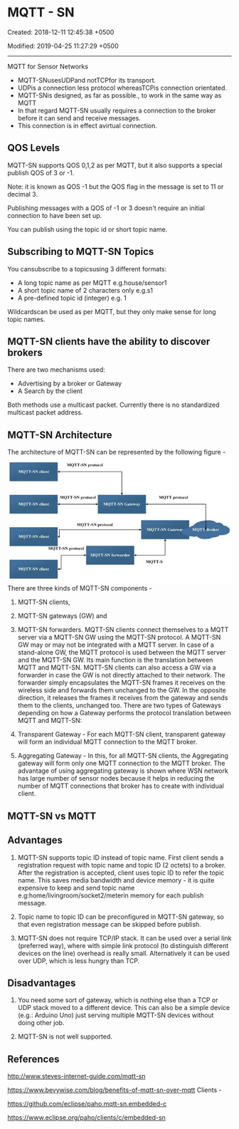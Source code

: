 # MQTT - SN

Created: 2018-12-11 12:45:38 +0500

Modified: 2019-04-25 11:27:29 +0500

---

MQTT for Sensor Networks

- MQTT-SNusesUDPand notTCPfor its transport.
- UDPis a connection less protocol whereasTCPis connection orientated.
- MQTT-SNis designed, as far as possible., to work in the same way as MQTT
- In that regard MQTT-SN usually requires a connection to the broker before it can send and receive messages.
- This connection is in effect avirtual connection.

## QOS Levels

MQTT-SN supports QOS 0,1,2 as per MQTT, but it also supports a special publish QOS of 3 or -1.

Note: it is known as QOS -1 but the QOS flag in the message is set to 11 or decimal 3.

Publishing messages with a QOS of -1 or 3 doesn't require an initial connection to have been set up.

You can publish using the topic id or short topic name.

## Subscribing to MQTT-SN Topics

You cansubscribe to a topicsusing 3 different formats:

- A long topic name as per MQTT e.g.house/sensor1
- A short topic name of 2 characters only e.g.s1
- A pre-defined topic id (integer) e.g. 1

Wildcardscan be used as per MQTT, but they only make sense for long topic names.

## MQTT-SN clients have the ability to discover brokers

There are two mechanisms used:

- Advertising by a broker or Gateway
- A Search by the client

Both methods use a multicast packet. Currently there is no standardized multicast packet address.

## MQTT-SN Architecture

The architecture of MQTT-SN can be represented by the following figure -
![image](media/MQTT---SN-image1.jpg)
There are three kinds of MQTT-SN components -

1. MQTT-SN clients,

2. MQTT-SN gateways (GW) and

3. MQTT-SN forwarders.
MQTT-SN clients connect themselves to a MQTT server via a MQTT-SN GW using the MQTT-SN protocol. A MQTT-SN GW may or may not be integrated with a MQTT server. In case of a stand-alone GW, the MQTT protocol is used between the MQTT server and the MQTT-SN GW. Its main function is the translation between MQTT and MQTT-SN. MQTT-SN clients can also access a GW via a forwarder in case the GW is not directly attached to their network. The forwarder simply encapsulates the MQTT-SN frames it receives on the wireless side and forwards them unchanged to the GW. In the opposite direction, it releases the frames it receives from the gateway and sends them to the clients, unchanged too.
There are two types of Gateways depending on how a Gateway performs the protocol translation between MQTT and MQTT-SN:
1. Transparent Gateway - For each MQTT-SN client, transparent gateway will form an individual MQTT connection to the MQTT broker.

2. Aggregating Gateway - In this, for all MQTT-SN clients, the Aggregating gateway will form only one MQTT connection to the MQTT broker. The advantage of using aggregating gateway is shown where WSN network has large number of sensor nodes because it helps in reducing the number of MQTT connections that broker has to create with individual client.

## MQTT-SN vs MQTT

## Advantages

1. MQTT-SN supports topic ID instead of topic name. First client sends a registration request with topic name and topic ID (2 octets) to a broker. After the registration is accepted, client uses topic ID to refer the topic name. This saves media bandwidth and device memory - it is quite expensive to keep and send topic name e.g:home/livingroom/socket2/meterin memory for each publish message.

2. Topic name to topic ID can be preconfigured in MQTT-SN gateway, so that even registration message can be skipped before publish.

3. MQTT-SN does not require TCP/IP stack. It can be used over a serial link (preferred way), where with simple link protocol (to distinguish different devices on the line) overhead is really small. Alternatively it can be used over UDP, which is less hungry than TCP.

## Disadvantages

1. You need some sort of gateway, which is nothing else than a TCP or UDP stack moved to a different device. This can also be a simple device (e.g.: Arduino Uno) just serving multiple MQTT-SN devices without doing other job.

2. MQTT-SN is not well supported.

## References

<http://www.steves-internet-guide.com/mqtt-sn>

<https://www.bevywise.com/blog/benefits-of-mqtt-sn-over-mqtt>
Clients -

<https://github.com/eclipse/paho.mqtt-sn.embedded-c>

<https://www.eclipse.org/paho/clients/c/embedded-sn>

